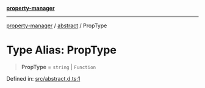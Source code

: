 [**property-manager**](../../README.md)

***

[property-manager](../../modules.md) / [abstract](../README.md) / PropType

# Type Alias: PropType

> **PropType** = `string` \| `Function`

Defined in: [src/abstract.d.ts:1](https://github.com/snowyu/property-manager.js/blob/875a648099d0c063400c33d31fea8b465b85b679/src/abstract.d.ts#L1)
